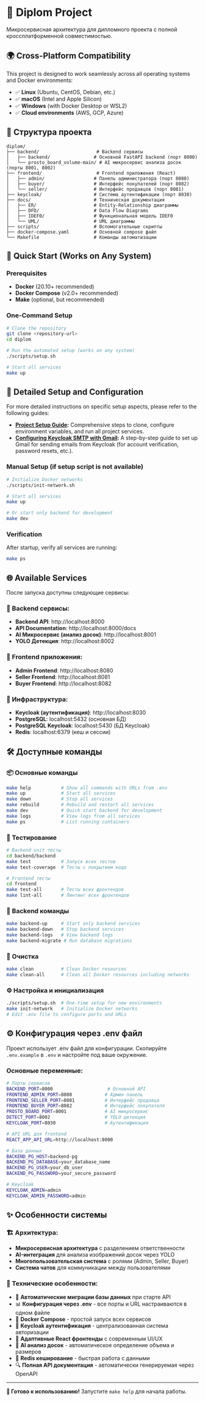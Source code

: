 # 🚀 Diplom Project

Микросервисная архитектура для дипломного проекта с полной кроссплатформенной совместимостью.

## 🌍 Cross-Platform Compatibility

This project is designed to work seamlessly across all operating systems and Docker environments:
- ✅ **Linux** (Ubuntu, CentOS, Debian, etc.)
- ✅ **macOS** (Intel and Apple Silicon)
- ✅ **Windows** (with Docker Desktop or WSL2)
- ✅ **Cloud environments** (AWS, GCP, Azure)


## 📁 Структура проекта

```
diplom/
├── backend/                     # Backend сервисы
│   ├── backend/                # Основной FastAPI backend (порт 8000)
│   └── prosto_board_volume-main/ # AI микросервис анализа досок (порты 8001, 8002)
├── frontend/                    # Frontend приложения (React)
│   ├── admin/                  # Панель администратора (порт 8080)
│   ├── buyer/                  # Интерфейс покупателей (порт 8082)
│   └── seller/                 # Интерфейс продавцов (порт 8081)
├── keycloak/                   # Система аутентификации (порт 8030)
├── docs/                       # Техническая документация
│   ├── ER/                     # Entity-Relationship диаграммы
│   ├── DFD/                    # Data Flow Diagrams
│   ├── IDEF0/                  # Функциональная модель IDEF0
│   └── UML/                    # UML диаграммы
├── scripts/                    # Вспомогательные скрипты
├── docker-compose.yaml         # Основной compose файл
└── Makefile                    # Команды автоматизации
```

## 🚀 Quick Start (Works on Any System)

### Prerequisites
- **Docker** (20.10+ recommended)
- **Docker Compose** (v2.0+ recommended)
- **Make** (optional, but recommended)

### One-Command Setup
```bash
# Clone the repository
git clone <repository-url>
cd diplom

# Run the automated setup (works on any system)
./scripts/setup.sh

# Start all services
make up
```

## 📖 Detailed Setup and Configuration

For more detailed instructions on specific setup aspects, please refer to the following guides:

*   **[Project Setup Guide](./docs/PROJECT_SETUP.md):** Comprehensive steps to clone, configure environment variables, and run all project services.
*   **[Configuring Keycloak SMTP with Gmail](./docs/GMAIL_SMTP_CONFIG.md):** A step-by-step guide to set up Gmail for sending emails from Keycloak (for account verification, password resets, etc.).

### Manual Setup (if setup script is not available)
```bash
# Initialize Docker networks
./scripts/init-network.sh

# Start all services
make up

# Or start only backend for development
make dev
```

### Verification
After startup, verify all services are running:
```bash
make ps
```

## 🌐 Available Services

После запуска доступны следующие сервисы:

### 🔧 Backend сервисы:
- **Backend API**: http://localhost:8000
- **API Documentation**: http://localhost:8000/docs
- **AI Микросервис (анализ досок)**: http://localhost:8001
- **YOLO Детекция**: http://localhost:8002

### 🎨 Frontend приложения:
- **Admin Frontend**: http://localhost:8080
- **Seller Frontend**: http://localhost:8081
- **Buyer Frontend**: http://localhost:8082

### 🔐 Инфраструктура:
- **Keycloak (аутентификация)**: http://localhost:8030
- **PostgreSQL**: localhost:5432 (основная БД)
- **PostgreSQL Keycloak**: localhost:5430 (БД Keycloak)
- **Redis**: localhost:6379 (кеш и сессии)

## 🛠️ Доступные команды

### 📦 Основные команды
```bash
make help           # Show all commands with URLs from .env
make up             # Start all services
make down           # Stop all services
make rebuild        # Rebuild and restart all services
make dev            # Quick start backend for development
make logs           # View logs from all services
make ps             # List running containers
```

### 🧪 Тестирование
```bash
# Backend unit тесты
cd backend/backend
make test           # Запуск всех тестов
make test-coverage  # Тесты с покрытием кода

# Frontend тесты
cd frontend
make test-all       # Тесты всех фронтендов
make lint-all       # Линтинг всех фронтендов
```

### 🔧 Backend команды
```bash
make backend-up     # Start only backend services
make backend-down   # Stop backend services
make backend-logs   # View backend logs
make backend-migrate # Run database migrations
```

### 🧹 Очистка
```bash
make clean          # Clean Docker resources
make clean-all      # Clean all Docker resources including networks
```

### ⚙️ Настройка и инициализация
```bash
./scripts/setup.sh  # One-time setup for new environments
make init-network   # Initialize Docker networks
# Edit .env file to configure ports and URLs
```

## ⚙️ Конфигурация через .env файл

Проект использует .env файл для конфигурации. Скопируйте `.env.example` в `.env` и настройте под ваше окружение.

### Основные переменные:

```bash
# Порты сервисов
BACKEND_PORT=8000                    # Основной API
FRONTEND_ADMIN_PORT=8080            # Админ панель
FRONTEND_SELLER_PORT=8081           # Интерфейс продавца
FRONTEND_BUYER_PORT=8082            # Интерфейс покупателя
PROSTO_BOARD_PORT=8001              # AI микросервис
DETECT_PORT=8002                    # YOLO детекция
KEYCLOAK_PORT=8030                  # Аутентификация

# API URL для frontend
REACT_APP_API_URL=http://localhost:8000

# База данных
BACKEND_PG_HOST=backend-pg
BACKEND_PG_DATABASE=your_database_name
BACKEND_PG_USER=your_db_user
BACKEND_PG_PASSWORD=your_secure_password

# Keycloak
KEYCLOAK_ADMIN=admin
KEYCLOAK_ADMIN_PASSWORD=admin
```

## ✨ Особенности системы

### 🏗️ Архитектура:
- **Микросервисная архитектура** с разделением ответственности
- **AI-интеграция** для анализа изображений досок через YOLO
- **Многопользовательская система** с ролями (Admin, Seller, Buyer)
- **Система чатов** для коммуникации между пользователями

### 🔧 Технические особенности:
- 🔄 **Автоматические миграции базы данных** при старте API
- 📊 **Конфигурация через .env** - все порты и URL настраиваются в одном файле
- 🐳 **Docker Compose** - простой запуск всех сервисов
- 🔐 **Keycloak аутентификация** - централизованная система авторизации
- 📱 **Адаптивные React фронтенды** с современным UI/UX
- 🤖 **AI анализ досок** - автоматическое определение объема и размеров
- 💾 **Redis кеширование** - быстрая работа с данными
- 🔍 **Полная API документация** - автоматически генерируемая через OpenAPI

---

**🎯 Готово к использованию!** Запустите `make help` для начала работы.